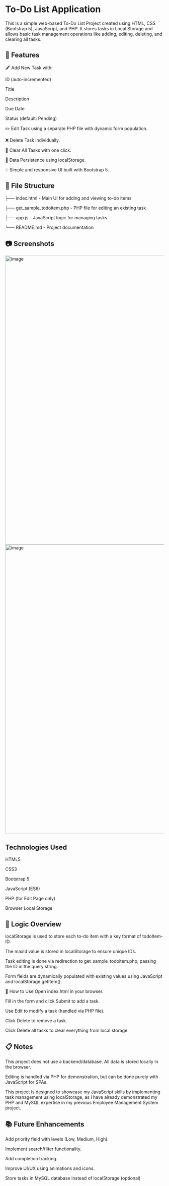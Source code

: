 # To-Do List Application
This is a simple web-based To-Do List Project created using HTML, CSS (Bootstrap 5), JavaScript, and PHP. It stores tasks in Local Storage and allows basic task management operations like adding, editing, deleting, and clearing all tasks.

## 🚀 Features
🖋️ Add New Task with:

ID (auto-incremented)

Title

Description

Due Date

Status (default: Pending)

✏️ Edit Task using a separate PHP file with dynamic form population.

❌ Delete Task individually.

🧹 Clear All Tasks with one click.

💾 Data Persistence using localStorage.

💡 Simple and responsive UI built with Bootstrap 5.

## 📁 File Structure

├── index.html                 - Main UI for adding and viewing to-do items

├── get_sample_todoitem.php   - PHP file for editing an existing task

├── app.js                    - JavaScript logic for managing tasks

└── README.md                 - Project documentation

## 📷 Screenshots
<img width="1912" height="917" alt="image" src="https://github.com/user-attachments/assets/720ca071-b1af-49d5-8055-d092c7d08b3e" />
<img width="1908" height="919" alt="image" src="https://github.com/user-attachments/assets/e69c9812-0e01-480d-b92f-1c0aff232d5d" />




## Technologies Used
HTML5

CSS3

Bootstrap 5

JavaScript (ES6)

PHP (for Edit Page only)

Browser Local Storage

## 🧠 Logic Overview
localStorage is used to store each to-do item with a key format of todoItem-ID.

The maxId value is stored in localStorage to ensure unique IDs.

Task editing is done via redirection to get_sample_todoitem.php, passing the ID in the query string.

Form fields are dynamically populated with existing values using JavaScript and localStorage.getItem().

📌 How to Use
Open index.html in your browser.

Fill in the form and click Submit to add a task.

Use Edit to modify a task (handled via PHP file).

Click Delete to remove a task.

Click Delete all tasks to clear everything from local storage.

## 📋 Notes
This project does not use a backend/database. All data is stored locally in the browser.

Editing is handled via PHP for demonstration, but can be done purely with JavaScript for SPAs.

This project is designed to showcase my JavaScript skills by implementing task management using localStorage, as I have already demonstrated my PHP and MySQL expertise in my previous Employee Management System project.

## 📚 Future Enhancements
Add priority field with levels (Low, Medium, High).

Implement search/filter functionality.

Add completion tracking.

Improve UI/UX using animations and icons.

Store tasks in MySQL database instead of localStorage (optional)


